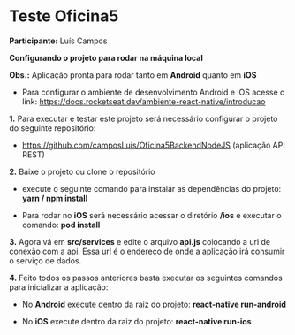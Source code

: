 # Teste Oficina5

<b>Participante:</b> Luís Campos

<b>Configurando o projeto para rodar na máquina local</b>

<b>Obs.:</b> Aplicação pronta para rodar tanto em <b>Android</b> quanto em <b>iOS</b>

- Para configurar o ambiente de desenvolvimento Android e iOS acesse o link: https://docs.rocketseat.dev/ambiente-react-native/introducao

<b>1.</b> Para executar e testar este projeto será necessário configurar o projeto do seguinte repositório:

- https://github.com/camposLuis/Oficina5BackendNodeJS (aplicação API REST)

<b>2.</b> Baixe o projeto ou clone o repositório

- execute o seguinte comando para instalar as dependências do projeto:
  <b>yarn / npm install</b>

- Para rodar no <b>iOS</b> será necessário acessar o diretório <b>/ios</b> e executar o comando: <b>pod install</b>

<b>3.</b> Agora vá em <b>src/services</b> e edite o arquivo <b>api.js</b> colocando a url de conexão com a api. Essa url é o endereço de onde a aplicação irá consumir o serviço de dados.

<b>4.</b> Feito todos os passos anteriores basta executar os seguintes comandos para inicializar a aplicação:

- No <b>Android</b> execute dentro da raiz do projeto: <b>react-native run-android</b>

- No <b>iOS</b> execute dentro da raiz do projeto: <b>react-native run-ios</b>
